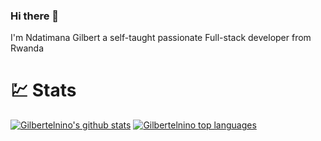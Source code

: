### Hi there 👋

I'm Ndatimana Gilbert a self-taught passionate Full-stack developer from Rwanda

# 💹 Stats
[![Gilbertelnino's github stats](https://github-readme-stats.vercel.app/api?username=Gilbertelnino&show_icons=true&theme=nord)](https://github.com/Gilbertelnino)
[![Gilbertelnino top languages](https://github-readme-stats.vercel.app/api/top-langs/?username=Gilbertelnino&theme=buefy&layout=compact)](https://github.com/Gilbertelnino)


<!--
**Gilbertelnino/Gilbertelnino** is a ✨ _special_ ✨ repository because its `README.md` (this file) appears on your GitHub profile.

I'm Ndatimana Gilbert a self-taught passionate Full-stack developer from Rwanda

- 🔭 I’m currently working on ...
- 🌱 I’m currently learning ...
- 👯 I’m looking to collaborate on ...
- 🤔 I’m looking for help with ...
- 💬 Ask me about ...
- 📫 How to reach me: ...
- 😄 Pronouns: ...
- ⚡ Fun fact: ...
-->
